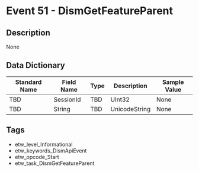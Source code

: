 # Event 51 - DismGetFeatureParent

## Description
None

## Data Dictionary
|Standard Name|Field Name|Type|Description|Sample Value|
|---|---|---|---|---|
|TBD|SessionId|TBD|UInt32|None|None|
|TBD|String|TBD|UnicodeString|None|None|

## Tags
* etw_level_Informational
* etw_keywords_DismApiEvent
* etw_opcode_Start
* etw_task_DismGetFeatureParent